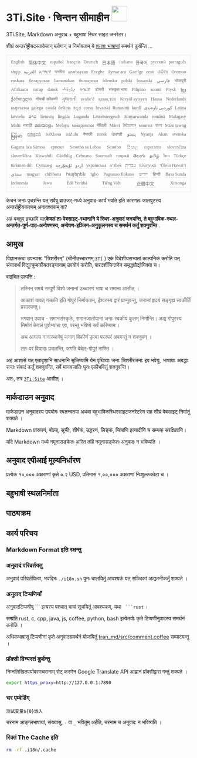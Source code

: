 <h1 style="justify-content:space-between">3Ti.Site ⋅ चिन्तन सीमाहीन <img src="//i-01.eu.org/3Ti/logo.svg" style="user-select:none;margin-top:-1px;width:42px"></h1>

3Ti.Site, Markdown अनुवाद + बहुभाषा स्थिर साइट जनरेटर।

शीघ्रं अन्तर्राष्ट्रीयदस्तावेजान् ब्लोगान् च निर्मायताम् ये [शतशः भाषाणां](https://github.com/i18n-site/node/blob/main/lang/src/index.js) समर्थनं कुर्वन्ति ...

<pre class="langli" style="display:flex;flex-wrap:wrap;background:transparent;border:1px solid #eee;font-size:12px;box-shadow:0 0 3px inset #eee;padding:12px 5px 4px 12px;justify-content:space-between;"><style>pre.langli i{font-weight:300;font-family:s;margin-right:7px;margin-bottom:8px;font-style:normal;color:#666;border-bottom:1px dashed #ccc;}</style><i>English</i><i> 简体中文 </i><i>español</i><i>français</i><i>Deutsch</i><i> 日本語 </i><i>italiano</i><i>한국어</i><i>русский</i><i>português</i><i>shqip</i><i>‫العربية‬</i><i>አማርኛ</i><i>অসমীয়া</i><i>azərbaycan</i><i>Eʋegbe</i><i>Aymar aru</i><i>Gaeilge</i><i>eesti</i><i>ଓଡ଼ିଆ</i><i>Oromoo</i><i>euskara</i><i>беларуская</i><i>bamanakan</i><i>български</i><i>íslenska</i><i>polski</i><i>bosanski</i><i>‫فارسی‬</i><i>भोजपुरी</i><i>Afrikaans</i><i>татар</i><i>dansk</i><i>‫ދިވެހިބަސް‬</i><i>ትግርኛ</i><i>डोगरी</i><i>संस्कृत भाषा</i><i>Filipino</i><i>suomi</i><i>Frysk</i><i>ខ្មែរ</i><i>ქართული</i><i>गोंयची कोंकणी</i><i>ગુજરાતી</i><i>avañe’ẽ</i><i>қазақ тілі</i><i>Kreyòl ayisyen</i><i>Hausa</i><i>Nederlands</i><i>кыргызча</i><i>galego</i><i>català</i><i>čeština</i><i>ಕನ್ನಡ</i><i>corsu</i><i>hrvatski</i><i>Runasimi</i><i>kurdî</i><i>‫کوردیی ناوەندی‬</i><i>Latina</i><i>latviešu</i><i>ລາວ</i><i>lietuvių</i><i>lingála</i><i>Luganda</i><i>Lëtzebuergesch</i><i>Kinyarwanda</i><i>română</i><i>Malagasy</i><i>Malti</i><i>मराठी</i><i>മലയാളം</i><i>Melayu</i><i>македонски</i><i>मैथिली</i><i>Māori</i><i>মৈতৈলোন্</i><i>монгол</i><i>বাংলা</i><i>Mizo ṭawng</i><i>မြန်မာ</i><i>𞄀𞄄𞄰𞄩𞄍𞄜𞄰</i><i>IsiXhosa</i><i>isiZulu</i><i>नेपाली</i><i>norsk</i><i>ਪੰਜਾਬੀ</i><i>‫پښتو‬</i><i>Nyanja</i><i>Akan</i><i>svenska</i><i>Gagana fa'a Sāmoa</i><i>српски</i><i>Sesotho sa Leboa</i><i>Sesotho</i><i>සිංහල</i><i>esperanto</i><i>slovenčina</i><i>slovenščina</i><i>Kiswahili</i><i>Gàidhlig</i><i>Cebuano</i><i>Soomaali</i><i>тоҷикӣ</i><i>తెలుగు</i><i>தமிழ்</i><i>ไทย</i><i>Türkçe</i><i>türkmen dili</i><i>Cymraeg</i><i>‫ئۇيغۇرچە‬</i><i>‫اردو‬</i><i>українська</i><i>o‘zbek</i><i>‫עברית‬</i><i>Ελληνικά</i><i>ʻŌlelo Hawaiʻi</i><i>‫سنڌي‬</i><i>magyar</i><i>chiShona</i><i>հայերեն</i><i>Igbo</i><i>Pagsasao Ilokano</i><i>‫ייִדיש‬</i><i>हिन्दी</i><i>Basa Sunda</i><i>Indonesia</i><i>Jawa</i><i>Èdè Yorùbá</i><i>Tiếng Việt</i><i> 正體中文 </i><i>Xitsonga</i></pre>

केचन जनाः पृच्छन्ति यत् सर्वेषु ब्राउजर्-मध्ये अनुवाद-कार्यं भवति इति कारणतः जालपुटस्य अन्तर्राष्ट्रीयकरणम् अनावश्यकम् वा?

अहं वक्तुम् इच्छामि यत्**केवलं ताः वेबसाइट्-स्थानानि ये स्थिर-अनुवादं जनयन्ति, ते बहुभाषिक-स्थल-अन्तर्गत-पूर्ण-पाठ-अन्वेषणस्य, अन्वेषण-इञ्जिन-अनुकूलनस्य च समर्थनं कर्तुं शक्नुवन्ति** .

## आमुख

विज्ञानकथा उपन्यासः &quot;त्रिशरीरम्&quot; (चीनीउच्चारणम्:`3Tǐ` ) एकं विदेशीयसभ्यतां काल्पनिकं करोति यत् संचारार्थं विद्युत्चुम्बकीयतरङ्गानाम् उपयोगं करोति, पारदर्शीचिन्तनेन समृद्धप्रौद्योगिक्या च।

बाइबिल·उत्पत्ति :

> तस्मिन् समये सम्पूर्णे विश्वे जनानां उच्चारणं भाषा च समाना आसीत् ।
>
> आकाशं यावत् गच्छति इति गोपुरं निर्मायताम्, ईश्वरस्य द्वारं प्राप्नुवन्तु, जनानां हृदयं सङ्गृह्य स्वकीर्तिं प्रसारयन्तु।
>
> भगवान् उवाच - समानसंस्कृतेः, समानजातीयानां जनाः स्वकीयं कुलम् निर्मान्ति। अद्य गोपुरस्य निर्माणं केवलं पूर्वाभ्यासः एव, परन्तु भविष्ये सर्वं करिष्यामः।
>
> अथ आगत्य नानास्थानेषु जनान् विकीर्णं कृत्वा परस्परं अवगन्तुं न शक्नुवन् ।
>
> ततः परं विवादाः प्रचलन्ति, जगति बेबेल्-गोपुरं नास्ति ।

अहं आशासे यत् एतादृशानि साधनानि सृजिष्यामि येन पृथिव्याः जनाः त्रिशरीरजनाः इव भवेयुः, भाषायाः अबद्धाः सन्तः संवादं कर्तुं शक्नुवन्ति, सर्वे मानवजातिः पुनः एकीभवितुं शक्नुवन्ति।

अतः, तत्र [`3Ti.Site`](//3Ti.Site) आसीत् ।

## मार्कडाउन अनुवाद

मार्कडाउन अनुवादस्य उपयोगः स्वतन्त्रतया अथवा बहुभाषिकस्थिरसाइटजनरेटरेण सह शीघ्रं वेबसाइट् निर्मातुं शक्यते ।

Markdown प्रारूपणं, बोल्ड्, सूचीः, शीर्षकं, उद्धरणं, लिङ्कं, चित्राणि इत्यादीनि च सम्यक् संरक्षितानि।

यदि Markdown मध्ये नमूनासङ्केतः अस्ति तर्हि नमूनासङ्केतः अनुवादः न भविष्यति ।

## अनुवाद एपीआई मूल्यनिर्धारण

प्रत्येकं १०,००० अक्षराणां कृते ०.२ USD, प्रतिमासं १,००,००० अक्षराणां निःशुल्ककोटा च ।

## बहुभाषी स्थलनिर्माता

## पाठ्यक्रम

## कार्य परिचय

### Markdown Format इति रक्षन्तु

### अनुवादं परिवर्तयतु

अनुवादं परिवर्तयित्वा, भवद्भिः `./i18n.sh` पुनः चालयितुं आवश्यकं यत् सञ्चिकां अद्यतनीकर्तुं शक्यते ।

### अनुवाद टिप्पणियाँ

अनुवादटिप्पणीषु \``` इत्यस्य पश्चात् भाषां सूचयितुं आवश्यकम्, यथा ` ```rust` ।

सम्प्रति rust, c, cpp, java, js, coffee, python, bash इत्येतयोः कृते टिप्पणीनुवादस्य समर्थनं करोति ।

अधिकभाषासु टिप्पणीनां कृते अनुवादसमर्थनं योजयितुं [tran_md/src/comment.coffee](https://github.com/i18n-site/node/blob/main/tran_md/src/comment.coffee) सम्पादयन्तु ।

### प्रॉक्सी विन्यस्तं कुर्वन्तु

निम्नलिखितपर्यावरणचरानाम् सेट् करणेन Google Translate API आह्वानं प्रॉक्सीद्वारा गन्तुं शक्यते ।

```bash
export https_proxy=http://127.0.0.1:7890
```

### चर एम्बेडिंग्

```
测试变量${0}嵌入
```

चरनाम आङ्ग्लभाषायां, संख्यासु, `-` वा `_` भवितुम् अर्हति, चरनाम च अनुवादः न भविष्यति ।

### रिक्तं The Cache इति

```bash
rm -rf .i18n/.cache
```
